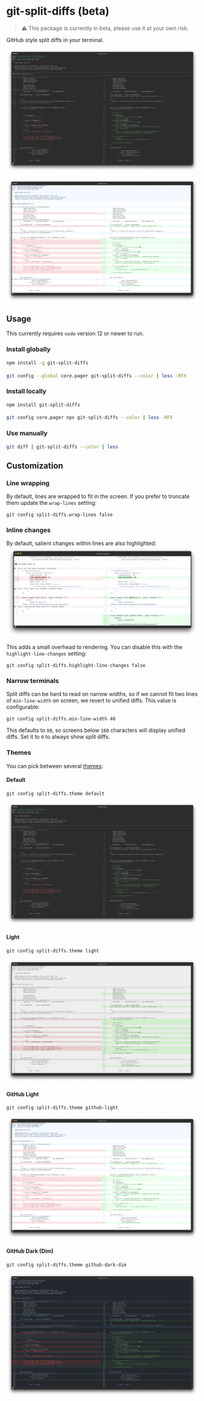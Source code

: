 # git-split-diffs (beta)

> ⚠️ This package is currently in beta, please use it at your own risk.

GitHub style split diffs in your terminal.

[![asciicast of split diffs](screenshots/default.png)](https://asciinema.org/a/6MZ4GWjfIyODdts9tjnN0YPy8?t=3)

[![asciicast of split diffs with GitHub Light theme](screenshots/github-light.png)](https://asciinema.org/a/qqkVNGVX7WyL5PQ3rfXTTISMv?t=3)

## Usage

This currently requires `node` version 12 or newer to run.

### Install globally

```sh
npm install -g git-split-diffs

git config --global core.pager git-split-diffs --color | less -RFX
```

### Install locally

```sh
npm install git-split-diffs

git config core.pager npx git-split-diffs --color | less -RFX
```

### Use manually

```sh
git diff | git-split-diffs --color | less
```

## Customization

### Line wrapping

By default, lines are wrapped to fit in the screen. If you prefer to truncate them update the `wrap-lines` setting:
```
git config split-diffs.wrap-lines false
```

### Inline changes

By default, salient changes within lines are also highlighted:
![Screenshot of inline changes](screenshots/inline-changes.png)

This adds a small overhead to rendering. You can disable this with the `highlight-line-changes` setting:
```
git config split-diffs.highlight-line-changes false
```

### Narrow terminals

Split diffs can be hard to read on narrow widths, so if we cannot fit two lines of `min-line-width` on screen, we revert to unified diffs. This value is configurable:
```
git config split-diffs.min-line-width 40
```
This defaults to `80`, so screens below `160` characters will display unified diffs. Set it to `0` to always show split diffs.

### Themes

You can pick between several [themes](src/themeDefinitions.ts):

#### Default

```
git config split-diffs.theme default
```

![Screenshot of default theme](screenshots/default.png)


#### Light

```
git config split-diffs.theme light
```

![Screenshot of light theme](screenshots/light.png)

#### GitHub Light

```
git config split-diffs.theme github-light
```

![Screenshot of GitHub Light theme](screenshots/github-light.png)

#### GitHub Dark (Dim)

```
git config split-diffs.theme github-dark-dim
```

![Screenshot of GitHub Dark (Dim) theme](screenshots/github-dark-dim.png)

